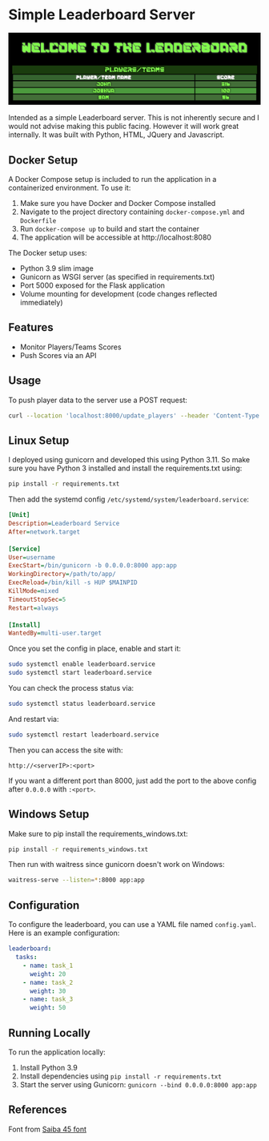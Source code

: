 # Simple Leaderboard Server

![image](https://github.com/eternity336/Leaderboard/blob/main/screenshot/ScreenshotLeaderboard.png)


Intended as a simple Leaderboard server. This is not inherently secure and I would not advise making this public facing. However it will work great internally. It was built with Python, HTML, JQuery and Javascript.

## Docker Setup

A Docker Compose setup is included to run the application in a containerized environment. To use it:

1. Make sure you have Docker and Docker Compose installed
2. Navigate to the project directory containing `docker-compose.yml` and `Dockerfile`
3. Run `docker-compose up` to build and start the container
4. The application will be accessible at http://localhost:8080

The Docker setup uses:
- Python 3.9 slim image
- Gunicorn as WSGI server (as specified in requirements.txt)
- Port 5000 exposed for the Flask application
- Volume mounting for development (code changes reflected immediately)

## Features

- Monitor Players/Teams Scores
- Push Scores via an API

## Usage

To push player data to the server use a POST request:

```bash
curl --location 'localhost:8000/update_players' --header 'Content-Type: application/json' --data '["joshua, 100","john, 316","sam, 56"]'
```

## Linux Setup

I deployed using gunicorn and developed this using Python 3.11.
So make sure you have Python 3 installed and install the requirements.txt using:

```bash
pip install -r requirements.txt
```

Then add the systemd config `/etc/systemd/system/leaderboard.service`:

```ini
[Unit]
Description=Leaderboard Service
After=network.target

[Service]
User=username
ExecStart=/bin/gunicorn -b 0.0.0.0:8000 app:app
WorkingDirectory=/path/to/app/
ExecReload=/bin/kill -s HUP $MAINPID
KillMode=mixed
TimeoutStopSec=5
Restart=always

[Install]
WantedBy=multi-user.target
```

Once you set the config in place, enable and start it:

```bash
sudo systemctl enable leaderboard.service
sudo systemctl start leaderboard.service
```

You can check the process status via:

```bash
sudo systemctl status leaderboard.service
```

And restart via:

```bash
sudo systemctl restart leaderboard.service
```

Then you can access the site with:

```
http://<serverIP>:<port>
```

If you want a different port than 8000, just add the port to the above config after `0.0.0.0` with `:<port>`.

## Windows Setup

Make sure to pip install the requirements_windows.txt:

```bash
pip install -r requirements_windows.txt
```

Then run with waitress since gunicorn doesn't work on Windows:

```bash
waitress-serve --listen=*:8000 app:app
```

## Configuration

To configure the leaderboard, you can use a YAML file named `config.yaml`. Here is an example configuration:

```yaml
leaderboard:
  tasks:
    - name: task_1
      weight: 20
    - name: task_2
      weight: 30
    - name: task_3
      weight: 50
```

## Running Locally

To run the application locally:

1. Install Python 3.9
2. Install dependencies using `pip install -r requirements.txt`
3. Start the server using Gunicorn: `gunicorn --bind 0.0.0.0:8000 app:app`

## References

Font from [Saiba 45 font](https://www.1001fonts.com/saiba-45-font.html)
```